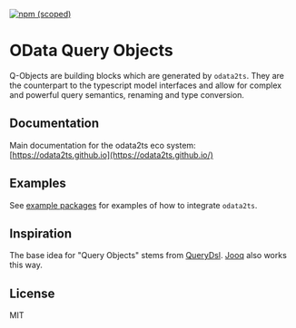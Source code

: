 [![npm (scoped)](https://img.shields.io/npm/v/@odata2ts/odata-query-objects?style=for-the-badge)](https://www.npmjs.com/package/@odata2ts/odata-query-objects)

# OData Query Objects

Q-Objects are building blocks which are generated by `odata2ts`.
They are the counterpart to the typescript model interfaces and allow for complex and powerful query semantics,
renaming and type conversion.

## Documentation
Main documentation for the odata2ts eco system:
[https://odata2ts.github.io](https://odata2ts.github.io/)

## Examples
See [example packages](https://github.com/odata2ts/odata2ts/tree/main/examples) for examples of how to integrate `odata2ts`.

## Inspiration

The base idea for "Query Objects" stems from [QueryDsl](http://www.querydsl.com/). 
[Jooq](https://www.jooq.org/) also works this way.

## License
MIT


